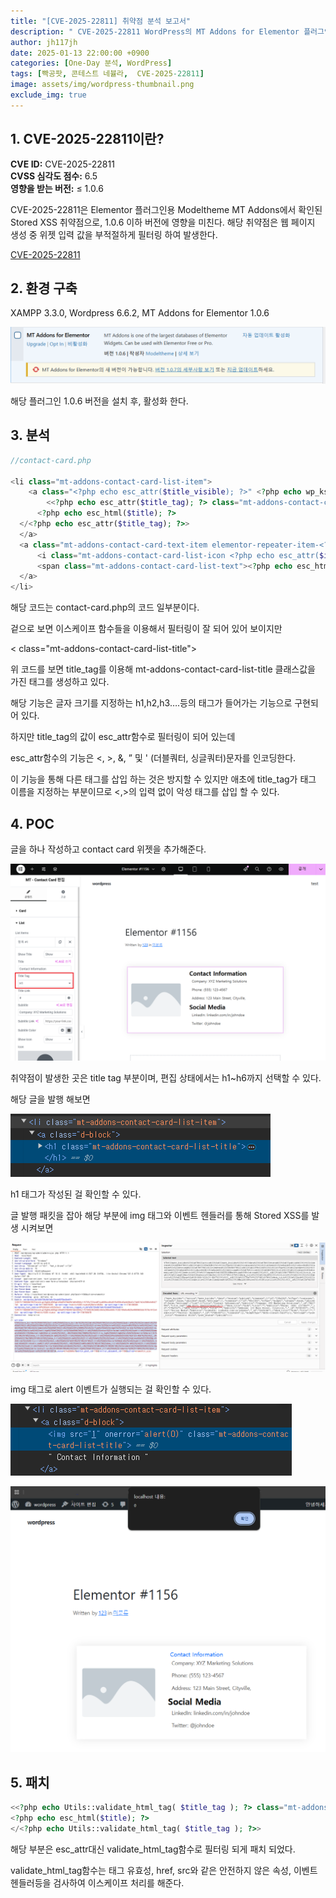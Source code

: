 ```yaml
---
title: "[CVE-2025-22811] 취약점 분석 보고서"
description: " CVE-2025-22811 WordPress의 MT Addons for Elementor 플러그인에서 잘못된 필터링 함수 사용으로 발생된 Stored XSS"
author: jh117jh
date: 2025-01-13 22:00:00 +0900
categories: [One-Day 분석, WordPress]
tags: [빡공팟, 콘테스트 네뷸라,  CVE-2025-22811]
image: assets/img/wordpress-thumbnail.png
exclude_img: true
---
```


## **1. CVE-2025-22811이란?**

**CVE ID:** CVE-2025-22811   
**CVSS 심각도 점수:** 6.5   
**영향을 받는 버전:** ≤ 1.0.6   

CVE-2025-22811은 Elementor 플러그인용 Modeltheme MT Addons에서 확인된 Stored XSS 취약점으로, 1.0.6 이하 버전에 영향을 미친다. 해당 취약점은 웹 페이지 생성 중 위젯 입력 값을 부적절하게 필터링 하여 발생한다.

[CVE-2025-22811](https://nvd.nist.gov/vuln/detail/CVE-2025-22811)

## **2. 환경 구축**

XAMPP 3.3.0, Wordpress 6.6.2, MT Addons for Elementor 1.0.6

![image.png](/assets/posts/one-day/2025-01-13/image1.png)

해당 플러그인 1.0.6 버전을 설치 후, 활성화 한다.

## **3. 분석**

```php
//contact-card.php

<li class="mt-addons-contact-card-list-item">
	<a class="<?php echo esc_attr($title_visible); ?>" <?php echo wp_kses($this->get_render_attribute_string( 'title_url' ), 'link'); ?>>
		<<?php echo esc_attr($title_tag); ?> class="mt-addons-contact-card-list-title">
	  <?php echo esc_html($title); ?>
  </<?php echo esc_attr($title_tag); ?>>
  </a>
  <a class="mt-addons-contact-card-text-item elementor-repeater-item-<?php echo esc_attr($card['_id'])?>" <?php echo htmlspecialchars($subtitle_url_attribute); ?>>
	  <i class="mt-addons-contact-card-list-icon <?php echo esc_attr($icon_visible); ?> <?php echo esc_attr($icon); ?>" aria-hidden="true"></i>
	  <span class="mt-addons-contact-card-list-text"><?php echo esc_html($subtitle); ?></span>
  </a>
</li>
```

해당 코드는 contact-card.php의 코드 일부분이다.

겉으로 보면 이스케이프 함수들을 이용해서 필터링이 잘 되어 있어 보이지만 

<<?php echo esc_attr($title_tag); ?> class="mt-addons-contact-card-list-title">

위 코드를 보면 title_tag를 이용해 mt-addons-contact-card-list-title 클래스값을 가진 태그를 생성하고 있다.

해당 기능은 글자 크기를 지정하는 h1,h2,h3….등의 태그가 들어가는 기능으로 구현되어 있다.

하지만 title_tag의 값이 esc_attr함수로 필터링이 되어 있는데

esc_attr함수의 기능은 <, >, &, ” 및 ' (더블쿼터, 싱글쿼터)문자를 인코딩한다.

이 기능을 통해 다른 태그를 삽입 하는 것은 방지할 수 있지만 애초에 title_tag가 태그 이름을 지정하는 부분이므로 <,>의 입력 없이 악성 태그를 삽입 할 수 있다.

## **4. POC**

글을 하나 작성하고 contact card 위젯을 추가해준다.

![image.png](/assets/posts/one-day/2025-01-13/image2.png)

취약점이 발생한 곳은 title tag 부분이며, 편집 상태에서는 h1~h6까지 선택할 수 있다.

해당 글을 발행 해보면

![image.png](/assets/posts/one-day/2025-01-13/image3.png)

h1 태그가 작성된 걸 확인할 수 있다.

글 발행 패킷을 잡아 해당 부분에 img 태그와 이벤트 헨들러를 통해 Stored XSS를 발생 시켜보면

![image.png](/assets/posts/one-day/2025-01-13/image4.png)

img 태그로 alert 이벤트가 실행되는 걸 확인할 수 있다.

![image.png](/assets/posts/one-day/2025-01-13/image5.png)

![image.png](/assets/posts/one-day/2025-01-13/image6.png)

## **5. 패치**

```php
<<?php echo Utils::validate_html_tag( $title_tag ); ?> class="mt-addons-contact-card-list-title">
<?php echo esc_html($title); ?>
</<?php echo Utils::validate_html_tag( $title_tag ); ?>>
```

해당 부분은 esc_attr대신 validate_html_tag함수로 필터링 되게 패치 되었다.

validate_html_tag함수는 태그 유효성, href, src와 같은 안전하지 않은 속성, 이벤트 헨들러등을 검사하여 이스케이프 처리를 해준다.